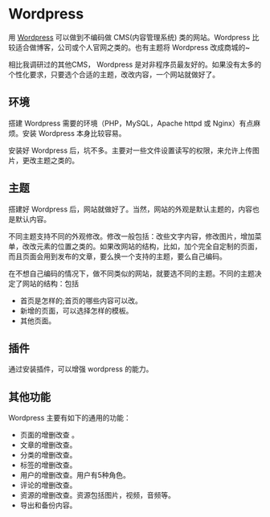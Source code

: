 # Wordpress
用 [Wordpress](https://cn.wordpress.org/) 可以做到不编码做 CMS(内容管理系统) 类的网站。Wordpress 比较适合做博客，公司或个人官网之类的。也有主题将 Wordpress 改成商城的~

相比我调研过的其他CMS， Wordpress 是对非程序员最友好的。如果没有太多的个性化要求，只要选个合适的主题，改改内容，一个网站就做好了。

## 环境
搭建 Wordpress 需要的环境（PHP，MySQL，Apache httpd 或 Nginx）有点麻烦。安装 Wordpress 本身比较容易。

安装好 Wordpress 后，坑不多。主要对一些文件设置读写的权限，来允许上传图片，更改主题之类的。

## 主题
搭建好 Wordpress 后，网站就做好了。当然，网站的外观是默认主题的，内容也是默认内容。

不同主题支持不同的外观修改。修改一般包括：改些文字内容，修改图片，增加菜单，改改元素的位置之类的。如果改网站的结构，比如，加个完全自定制的页面，而且页面会用到发布的文章，要么换一个支持的主题，要么自己编码。

在不想自己编码的情况下，做不同类似的网站，就要选不同的主题。不同的主题决定了网站的结构：包括
* 首页是怎样的;首页的哪些内容可以改。
* 新增的页面，可以选择怎样的模板。
* 其他页面。

## 插件
通过安装插件，可以增强 wordpress 的能力。

## 其他功能
Wordpress 主要有如下的通用的功能：
* 页面的增删改查
。
* 文章的增删改查。
* 分类的增删改查。
* 标签的增删改查。
* 用户的增删改查。用户有5种角色。
* 评论的增删改查。
* 资源的增删改查。资源包括图片，视频，音频等。
* 导出和备份内容。

